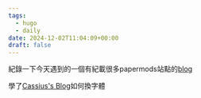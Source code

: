 ```yaml
---
tags:
  - hugo
  - daily
date: 2024-12-02T11:04:09+00:00
draft: false
---
```

紀錄一下今天遇到的一個有紀載很多papermods站點的[blog](https://daoyuchan.com/blog/papermods/)

學了[Cassius's Blog](https://www.yuweihung.com/)如何換字體
